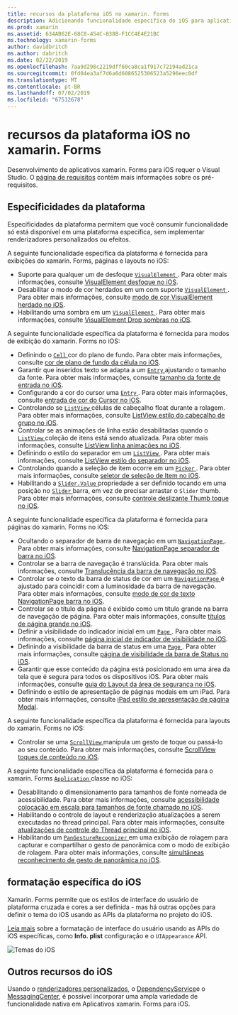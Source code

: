 ```yaml
---
title: recursos da plataforma iOS no xamarin. Forms
description: Adicionando funcionalidade específica do iOS para aplicativos xamarin. Forms.
ms.prod: xamarin
ms.assetid: 634AB62E-68C8-454C-838B-F1CC4E4E21BC
ms.technology: xamarin-forms
author: davidbritch
ms.author: dabritch
ms.date: 02/22/2019
ms.openlocfilehash: 7aa9d298c2219dff60ca8ca1f917c72194ad21ca
ms.sourcegitcommit: 0fd04ea3af7d6a6d6086525306523a5296eec0df
ms.translationtype: MT
ms.contentlocale: pt-BR
ms.lasthandoff: 07/02/2019
ms.locfileid: "67512678"
---
```

# <a name="ios-platform-features-in-xamarinforms"></a>recursos da plataforma iOS no xamarin. Forms

Desenvolvimento de aplicativos xamarin. Forms para iOS requer o Visual Studio. O [página de requisitos](~/get-started/requirements.md) contém mais informações sobre os pré-requisitos.

## <a name="platform-specifics"></a>Especificidades da plataforma

Especificidades da plataforma permitem que você consumir funcionalidade só está disponível em uma plataforma específica, sem implementar renderizadores personalizados ou efeitos.

A seguinte funcionalidade específica da plataforma é fornecida para exibições do xamarin. Forms, páginas e layouts no iOS:

- Suporte para qualquer um de desfoque [ `VisualElement` ](xref:Xamarin.Forms.VisualElement). Para obter mais informações, consulte [VisualElement desfoque no iOS](visualelement-blur.md).
- Desabilitar o modo de cor herdados em um com suporte [ `VisualElement` ](xref:Xamarin.Forms.VisualElement). Para obter mais informações, consulte [modo de cor VisualElement herdado no iOS](legacy-color-mode.md).
- Habilitando uma sombra em um [ `VisualElement` ](xref:Xamarin.Forms.VisualElement). Para obter mais informações, consulte [VisualElement Drop sombras no iOS](visualelement-drop-shadow.md).

A seguinte funcionalidade específica da plataforma é fornecida para modos de exibição do xamarin. Forms no iOS:

- Definindo o [ `Cell` ](xref:Xamarin.Forms.Cell) cor do plano de fundo. Para obter mais informações, consulte [cor de plano de fundo da célula no iOS](cell-background-color.md).
- Garantir que inseridos texto se adapta a um [ `Entry` ](xref:Xamarin.Forms.Entry) ajustando o tamanho da fonte. Para obter mais informações, consulte [tamanho da fonte de entrada no iOS](entry-font-size.md).
- Configurando a cor do cursor uma [ `Entry` ](xref:Xamarin.Forms.Entry). Para obter mais informações, consulte [entrada de cor do Cursor no iOS](entry-cursor-color.md).
- Controlando se [ `ListView` ](xref:Xamarin.Forms.ListView) células de cabeçalho float durante a rolagem. Para obter mais informações, consulte [ListView estilo do cabeçalho de grupo no iOS](listview-group-header-style.md).
- Controlar se as animações de linha estão desabilitadas quando o [ `ListView` ](xref:Xamarin.Forms.ListView) coleção de itens está sendo atualizada. Para obter mais informações, consulte [ListView linha animações no iOS](listview-row-animations.md).
- Definindo o estilo do separador em um [ `ListView` ](xref:Xamarin.Forms.ListView). Para obter mais informações, consulte [ListView estilo do separador no iOS](listview-separator-style.md).
- Controlando quando a seleção de item ocorre em um [ `Picker` ](xref:Xamarin.Forms.Picker). Para obter mais informações, consulte [seletor de seleção de Item no iOS](picker-selection.md).
- Habilitando a [ `Slider.Value` ](xref:Xamarin.Forms.Slider.Value) propriedade a ser definido tocando em uma posição no [ `Slider` ](xref:Xamarin.Forms.Slider) barra, em vez de precisar arrastar o `Slider` thumb. Para obter mais informações, consulte [controle deslizante Thumb toque no iOS](slider-thumb.md).

A seguinte funcionalidade específica da plataforma é fornecida para páginas do xamarin. Forms no iOS:

- Ocultando o separador de barra de navegação em um [ `NavigationPage` ](xref:Xamarin.Forms.NavigationPage). Para obter mais informações, consulte [NavigationPage separador de barra no iOS](navigation-bar-separator.md).
- Controlar se a barra de navegação é translúcida. Para obter mais informações, consulte [Translucência da barra de navegação no iOS](navigation-bar-translucent.md).
- Controlar se o texto da barra de status de cor em um [ `NavigationPage` ](xref:Xamarin.Forms.NavigationPage) é ajustado para coincidir com a luminosidade da barra de navegação. Para obter mais informações, consulte [modo de cor de texto NavigationPage barra no iOS](status-bar-text-color.md).
- Controlar se o título da página é exibido como um título grande na barra de navegação de página. Para obter mais informações, consulte [títulos de página grande no iOS](page-large-title.md).
- Definir a visibilidade do indicador inicial em um [ `Page` ](xref:Xamarin.Forms.Page). Para obter mais informações, consulte [página inicial de indicador de visibilidade no iOS](page-home-indicator.md).
- Definindo a visibilidade da barra de status em uma [ `Page` ](xref:Xamarin.Forms.Page). Para obter mais informações, consulte [página de visibilidade da barra de Status no iOS](page-status-bar-visibility.md).
- Garantir que esse conteúdo da página está posicionado em uma área da tela que é segura para todos os dispositivos iOS. Para obter mais informações, consulte [guia do Layout da área de segurança no iOS](page-safe-area-layout.md).
- Definindo o estilo de apresentação de páginas modais em um iPad. Para obter mais informações, consulte [iPad estilo de apresentação de página Modal](ipad-page-presentation-style.md).

A seguinte funcionalidade específica da plataforma é fornecida para layouts do xamarin. Forms no iOS:

- Controlar se uma [ `ScrollView` ](xref:Xamarin.Forms.ScrollView) manipula um gesto de toque ou passá-lo ao seu conteúdo. Para obter mais informações, consulte [ScrollView toques de conteúdo no iOS](scrollview-content-touches.md).

A seguinte funcionalidade específica da plataforma é fornecida para o xamarin. Forms [ `Application` ](xref:Xamarin.Forms.Application) classe no iOS:

- Desabilitando o dimensionamento para tamanhos de fonte nomeada de acessibilidade. Para obter mais informações, consulte [acessibilidade colocação em escala para tamanhos de fonte chamado no iOS](named-font-size-scaling.md).
- Habilitando o controle de layout e renderização atualizações a serem executadas no thread principal. Para obter mais informações, consulte [atualizações de controle do Thread principal no iOS](main-thread-updates-ui.md).
- Habilitando um [ `PanGestureRecognizer` ](xref:Xamarin.Forms.PanGestureRecognizer) em uma exibição de rolagem para capturar e compartilhar o gesto de panorâmica com o modo de exibição de rolagem. Para obter mais informações, consulte [simultâneas reconhecimento de gesto de panorâmica no iOS](application-pan-gesture.md).

## <a name="ios-specific-formatting"></a>formatação específica do iOS

Xamarin. Forms permite que os estilos de interface do usuário de plataforma cruzada e cores a ser definida - mas há outras opções para definir o tema do iOS usando as APIs da plataforma no projeto do iOS.

[Leia mais](formatting.md) sobre a formatação de interface do usuário usando as APIs do iOS específicas, como **Info. plist** configuração e o `UIAppearance` API.

![](images/status-white-sml.png "Temas do iOS")

## <a name="other-ios-features"></a>Outros recursos do iOS

Usando o [renderizadores personalizados](~/xamarin-forms/app-fundamentals/custom-renderer/index.md), o [DependencyService](~/xamarin-forms/app-fundamentals/dependency-service/index.md)e o [MessagingCenter](~/xamarin-forms/app-fundamentals/messaging-center.md), é possível incorporar uma ampla variedade de funcionalidade nativa em Aplicativos xamarin. Forms para iOS.
